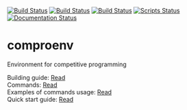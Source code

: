 [![Build Status](https://travis-ci.org/gooddoog/comproenv.svg?branch=master)](https://travis-ci.org/gooddoog/comproenv)
[![Build Status](https://ci.appveyor.com/api/projects/status/d8nrtkhe7fmg458j?svg=true)](https://ci.appveyor.com/project/gooddoog/comproenv)
[![Build Status](https://github.com/gooddoog/comproenv/workflows/Build%20and%20run/badge.svg)](https://github.com/gooddoog/comproenv/actions)
[![Scripts Status](https://github.com/gooddoog/comproenv/workflows/Scripts/badge.svg)](https://github.com/gooddoog/comproenv/actions)
[![Documentation Status](https://github.com/gooddoog/comproenv/workflows/Documentation/badge.svg)](https://github.com/gooddoog/comproenv/actions)

# comproenv
Environment for competitive programming

Building guide: [Read](Building.md)  
Commands: [Read](Commands.md)  
Examples of commands usage: [Read](Examples.md)  
Quick start guide: [Read](Quick_start.md)  
